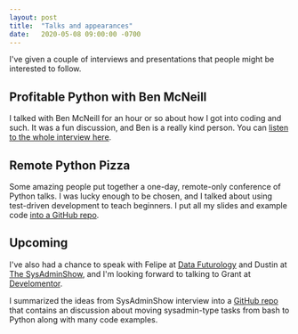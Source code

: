 ```yaml
---
layout: post
title:  "Talks and appearances"
date:   2020-05-08 09:00:00 -0700
---
```


I've given a couple of interviews and presentations that people might be interested to follow.

## Profitable Python with Ben McNeill

I talked with Ben McNeill for an hour or so about how I got into coding and such. It was a fun discussion, and Ben is a really kind person. You can [listen to the whole interview here](https://player.fm/series/profitable-python/learn-python-from-a-bioinformatics-hacker-ken-youens-clark).

## Remote Python Pizza

Some amazing people put together a one-day, remote-only conference of Python talks. 
I was lucky enough to be chosen, and I talked about using test-driven development to teach beginners.
I put all my slides and example code [into a GitHub repo](https://github.com/kyclark/remote.python.pizza).

## Upcoming

I've also had a chance to speak with Felipe at [Data Futurology](https://www.datafuturology.com/) and Dustin at [The SysAdminShow](https://sysadminshow.com/), and I'm looking forward to talking to Grant at [Develomentor](https://develomentor.com/).

I summarized the ideas from SysAdminShow interview into a [GitHub repo](https://github.com/kyclark/sysadminshow) that contains an discussion about moving sysadmin-type tasks from bash to Python along with many code examples.
